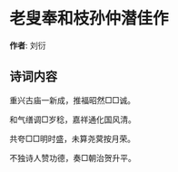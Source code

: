 # 老叟奉和枝孙仲潜佳作

**作者**: 刘衍

## 诗词内容

重兴古庙一新成，推福昭然□□诚。

和气缮调□岁稔，嘉祥通化国风清。

共夸□□明时盛，未算尧蓂按月荣。

不独诗人赞功德，奏□朝治贺升平。

